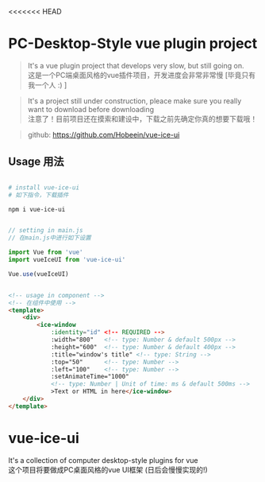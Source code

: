 <<<<<<< HEAD

# PC-Desktop-Style vue plugin project

> It's a vue plugin project that develops very slow, but still going on.  
> 这是一个PC端桌面风格的vue插件项目，开发进度会非常非常慢   [毕竟只有我一个人  :) ]

> It's a project still under construction, pleace make sure you really want to download before downloading  
> 注意了！目前项目还在摸索和建设中，下载之前先确定你真的想要下载哦！

> github: https://github.com/Hobeein/vue-ice-ui  

## Usage  用法

``` bash

# install vue-ice-ui  
# 如下指令，下载插件

npm i vue-ice-ui

```
``` javascript

// setting in main.js  
// 在main.js中进行如下设置

import Vue from 'vue'
import vueIceUI from 'vue-ice-ui'

Vue.use(vueIceUI)

```
``` html

<!-- usage in component -->  
<!-- 在组件中使用 -->
<template>
    <div>
        <ice-window
            :identity="id" <!-- REQUIRED -->
            :width="800"   <!-- type: Number & default 500px -->
            :height="600"  <!-- type: Number & default 400px -->
            :title="window's title" <!-- type: String -->
            :top="50"      <!-- type: Number -->
            :left="100"    <!-- type: Number -->
            :setAnimateTime="1000"  
            <!-- type: Number | Unit of time: ms & default 500ms -->
            >Text or HTML in here</ice-window>
    </div>
</template>

```

# vue-ice-ui

It's a collection of computer desktop-style plugins for vue  
这个项目将要做成PC桌面风格的vue UI框架 (日后会慢慢实现的!)
